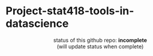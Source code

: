 # Project-stat418-tools-in-datascience

<p align="center">
  status of this github repo: <b>incomplete</b> <br/>
  (will update status when complete)
</p>

